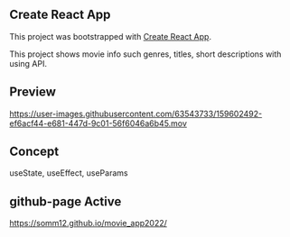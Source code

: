 ## Create React App

This project was bootstrapped with [Create React App](https://github.com/facebook/create-react-app).

This project shows movie info such genres, titles, short descriptions with using API.

## Preview

https://user-images.githubusercontent.com/63543733/159602492-ef6acf44-e681-447d-9c01-56f6046a6b45.mov

## Concept

useState, useEffect, useParams

## github-page Active

https://somm12.github.io/movie_app2022/
